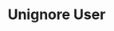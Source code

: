 ---
title: Unignore User
excerpt: |-
  Stop ignoring a user.

  Required scopes:
  + **post**
api:
  file: lolzteam-public-api-forum.json
  operationId: Users.Unignore
deprecated: false
hidden: false
metadata:
  title: ''
  description: ''
  robots: index
next:
  description: ''
---
